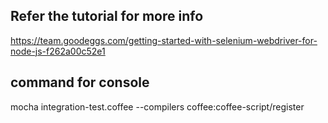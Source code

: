 ## Refer the tutorial for more info
https://team.goodeggs.com/getting-started-with-selenium-webdriver-for-node-js-f262a00c52e1

## command for console
mocha integration-test.coffee --compilers coffee:coffee-script/register